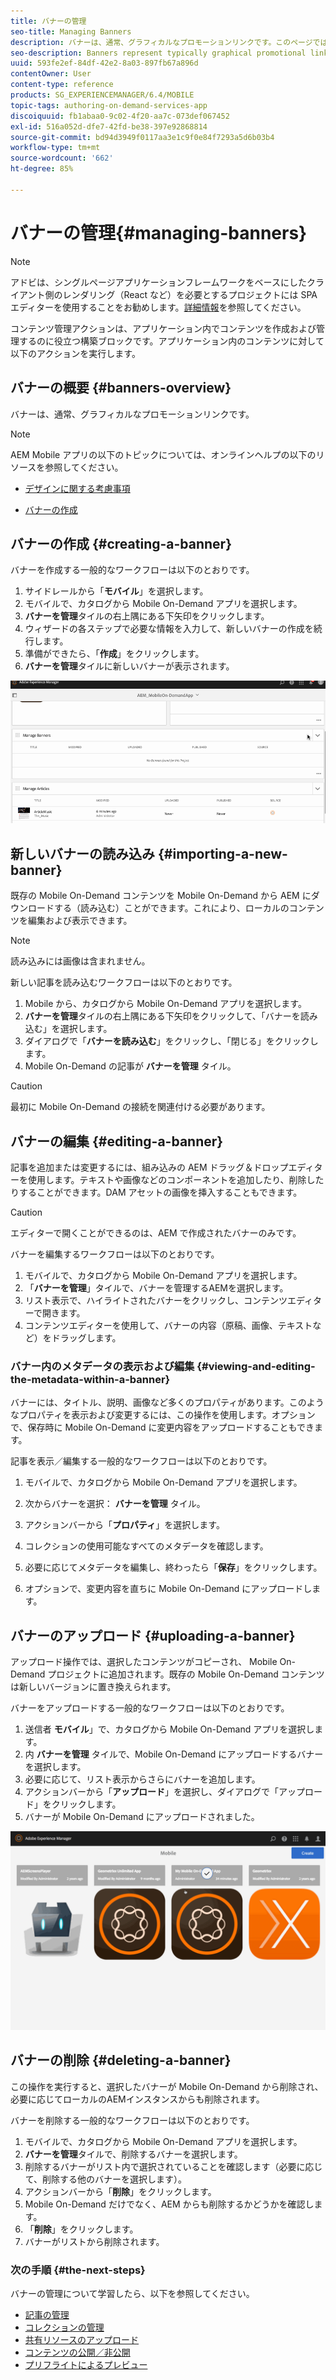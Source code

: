 ```yaml
---
title: バナーの管理
seo-title: Managing Banners
description: バナーは、通常、グラフィカルなプロモーションリンクです。このページでは、この機能について詳しく見ていきます。
seo-description: Banners represent typically graphical promotional links. Follow this page to learn more.
uuid: 593fe2ef-84df-42e2-8a03-897fb67a896d
contentOwner: User
content-type: reference
products: SG_EXPERIENCEMANAGER/6.4/MOBILE
topic-tags: authoring-on-demand-services-app
discoiquuid: fb1abaa0-9c02-4f20-aa7c-073def067452
exl-id: 516a052d-dfe7-42fd-be38-397e92868814
source-git-commit: bd94d3949f0117aa3e1c9f0e84f7293a5d6b03b4
workflow-type: tm+mt
source-wordcount: '662'
ht-degree: 85%

---
```


# バナーの管理{#managing-banners}

>[!NOTE]
>
>アドビは、シングルページアプリケーションフレームワークをベースにしたクライアント側のレンダリング（React など）を必要とするプロジェクトには SPA エディターを使用することをお勧めします。[詳細情報](/help/sites-developing/spa-overview.md)を参照してください。

コンテンツ管理アクションは、アプリケーション内でコンテンツを作成および管理するのに役立つ構築ブロックです。アプリケーション内のコンテンツに対して以下のアクションを実行します。

## バナーの概要 {#banners-overview}

バナーは、通常、グラフィカルなプロモーションリンクです。

>[!NOTE]
>
>AEM Mobile アプリの以下のトピックについては、オンラインヘルプの以下のリソースを参照してください。
>
>* [デザインに関する考慮事項](https://helpx.adobe.com/jp/digital-publishing-solution/help/design-app.html)
>
>* [バナーの作成](https://helpx.adobe.com/jp/digital-publishing-solution/help/creating-banners.html)
>


## バナーの作成 {#creating-a-banner}

バナーを作成する一般的なワークフローは以下のとおりです。

1. サイドレールから「**モバイル**」を選択します。
1. モバイルで、カタログから Mobile On-Demand アプリを選択します。
1. **バナーを管理**&#x200B;タイルの右上隅にある下矢印をクリックします。
1. ウィザードの各ステップで必要な情報を入力して、新しいバナーの作成を続行します。
1. 準備ができたら、「**作成**」をクリックします。
1. **バナーを管理**&#x200B;タイルに新しいバナーが表示されます。

![chlimage_1-6](assets/chlimage_1-6.gif)

## 新しいバナーの読み込み {#importing-a-new-banner}

既存の Mobile On-Demand コンテンツを Mobile On-Demand から AEM にダウンロードする（読み込む）ことができます。これにより、ローカルのコンテンツを編集および表示できます。

>[!NOTE]
>
>読み込みには画像は含まれません。

新しい記事を読み込むワークフローは以下のとおりです。

1. Mobile から、カタログから Mobile On-Demand アプリを選択します。
1. **バナーを管理**&#x200B;タイルの右上隅にある下矢印をクリックして、「バナーを読み込む」を選択します。
1. ダイアログで「**バナーを読み込む**」をクリックし、「閉じる」をクリックします。
1. Mobile On-Demand の記事が **バナーを管理** タイル。

>[!CAUTION]
>
>最初に Mobile On-Demand の接続を関連付ける必要があります。

## バナーの編集 {#editing-a-banner}

記事を追加または変更するには、組み込みの AEM ドラッグ＆ドロップエディターを使用します。テキストや画像などのコンポーネントを追加したり、削除したりすることができます。DAM アセットの画像を挿入することもできます。

>[!CAUTION]
>
>エディターで開くことができるのは、AEM で作成されたバナーのみです。

バナーを編集するワークフローは以下のとおりです。

1. モバイルで、カタログから Mobile On-Demand アプリを選択します。
1. 「**バナーを管理**」タイルで、バナーを管理するAEMを選択します。
1. リスト表示で、ハイライトされたバナーをクリックし、コンテンツエディターで開きます。
1. コンテンツエディターを使用して、バナーの内容（原稿、画像、テキストなど）をドラッグします。

### バナー内のメタデータの表示および編集 {#viewing-and-editing-the-metadata-within-a-banner}

バナーには、タイトル、説明、画像など多くのプロパティがあります。このようなプロパティを表示および変更するには、この操作を使用します。オプションで、保存時に Mobile On-Demand に変更内容をアップロードすることもできます。

記事を表示／編集する一般的なワークフローは以下のとおりです。

1. モバイルで、カタログから Mobile On-Demand アプリを選択します。
1. 次からバナーを選択： **バナーを管理** タイル。

1. アクションバーから「**プロパティ**」を選択します。
1. コレクションの使用可能なすべてのメタデータを確認します。
1. 必要に応じてメタデータを編集し、終わったら「**保存**」をクリックします。
1. オプションで、変更内容を直ちに Mobile On-Demand にアップロードします。

## バナーのアップロード {#uploading-a-banner}

アップロード操作では、選択したコンテンツがコピーされ、 Mobile On-Demand プロジェクトに追加されます。既存の Mobile On-Demand コンテンツは新しいバージョンに置き換えられます。

バナーをアップロードする一般的なワークフローは以下のとおりです。

1. 送信者 **モバイル**」で、カタログから Mobile On-Demand アプリを選択します。
1. 内 **バナーを管理** タイルで、Mobile On-Demand にアップロードするバナーを選択します。
1. 必要に応じて、リスト表示からさらにバナーを追加します。
1. アクションバーから「**アップロード**」を選択し、ダイアログで「アップロード」をクリックします。
1. バナーが Mobile On-Demand にアップロードされました。

![chlimage_1-7](assets/chlimage_1-7.gif)

## バナーの削除 {#deleting-a-banner}

この操作を実行すると、選択したバナーが Mobile On-Demand から削除され、必要に応じてローカルのAEMインスタンスからも削除されます。

バナーを削除する一般的なワークフローは以下のとおりです。

1. モバイルで、カタログから Mobile On-Demand アプリを選択します。
1. **バナーを管理**&#x200B;タイルで、削除するバナーを選択します。
1. 削除するバナーがリスト内で選択されていることを確認します（必要に応じて、削除する他のバナーを選択します）。
1. アクションバーから「**削除**」をクリックします。
1.  Mobile On-Demand だけでなく、AEM からも削除するかどうかを確認します。
1. 「**削除**」をクリックします。
1. バナーがリストから削除されます。

### 次の手順 {#the-next-steps}

バナーの管理について学習したら、以下を参照してください。

* [記事の管理](/help/mobile/mobile-on-demand-managing-articles.md)
* [コレクションの管理](/help/mobile/mobile-on-demand-managing-collections.md)
* [共有リソースのアップロード](/help/mobile/mobile-on-demand-shared-resources.md)
* [コンテンツの公開／非公開](/help/mobile/mobile-on-demand-publishing-unpublishing.md)
* [プリフライトによるプレビュー](/help/mobile/aem-mobile-manage-ondemand-services.md)
